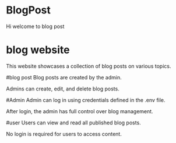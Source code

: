 # BlogPost
Hi welcome to blog post

# blog website
This website showcases a collection of blog posts on various topics.

#blog post 
Blog posts are created by the admin.

Admins can create, edit, and delete blog posts.

#Admin
Admin can log in using credentials defined in the .env file.

After login, the admin has full control over blog management.

#user
Users can view and read all published blog posts.

No login is required for users to access content.

